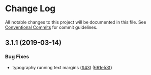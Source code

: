 # Change Log

All notable changes to this project will be documented in this file.
See [Conventional Commits](https://conventionalcommits.org) for commit guidelines.

## 3.1.1 (2019-03-14)


### Bug Fixes

* typography running text margins ([#43](https://github.com/WeConnect/ray/issues/43)) ([661e53f](https://github.com/WeConnect/ray/commit/661e53f))

